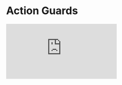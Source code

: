 Action Guards
============

![CPP](https://raw.githubusercontent.com/krzysztof-jusiak/msm-lite/master/example/action_guards.cpp)

